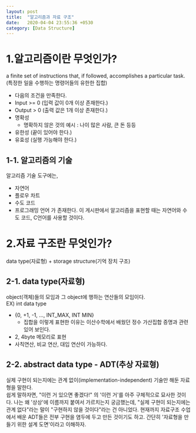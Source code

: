 ```yaml
---
layout: post
title:  "알고리즘과 자료 구조"
date:   2020-04-04 23:55:36 +0530
category: [Data Structure]
---
```


1.알고리즘이란 무엇인가?  
===

 a finite set of instructions that, if followed, accomplishes a particular task. (특정한 일을 수행하는 명령어들의 유한한 집합)  
 - 다음의 조건을 만족한다.
  - Input >= 0 (입력 값이 0개 이상 존재한다.)
  - Output > 0 (출력 값은 1개 이상 존재한다.)
  - 명확성
	- 명확하지 않은 것의 예시 : 나이 많은 사람, 큰 돈 등등
  - 유한성 (끝이 있어야 한다.)
  - 유효성 (실행 가능해야 한다.)

1-1. 알고리즘의 기술
---
 알고리즘 기술 도구에는,
 - 자연어
 - 플로우 차트
 - 수도 코드
 - 프로그래밍 언어
 가 존재한다. 이 게시판에서 알고리즘을 표현할 때는 자연어와 수도 코드, C언어를 사용할 것이다.

2.자료 구조란 무엇인가?
===
 data type(자료형) + storage structure(기억 장치 구조)
 
2-1. data type(자료형)
---
 object(객체)들의 모임과 그 object에 행하는 연산들의 모임이다.  
 EX) int data type
  - {0, +1, -1, ..., INT_MAX, INT MIN}
	- 집합을 이렇게 표현한 이유는 이산수학에서 배웠던 정수 가산집합 증명과 관련있어 보인다.
  - 2, 4byte 메모리로 표현
  - 사칙연산, 비교 연산, 대입 연산이 가능하다.

2-2. abstract data type - ADT(추상 자료형)
---
 실제 구현이 되는지에는 관계 없이(implementation-independent) 기술만 해둔 자료형을 말한다.  
 쉽게 말하자면, "이런 거 있으면 좋겠다!" 의 '이런 거'를 아주 구체적으로 묘사한 것이다. 나는 왜 '상상'에 이름까지 붙여서 가르치는지 궁금했는데, "실제 구현이 되는지에는 관계 없다"라는 말이 "구현하지 않을 것이다"라는 건 아니었다. 현재까지 자료구조 수업에서 배운 ADT들은 전부 구현을 염두에 두고 만든 것이기도 하고. 간단히 '자료형을 만들기 위한 설계 도면'이라고 이해하자.
